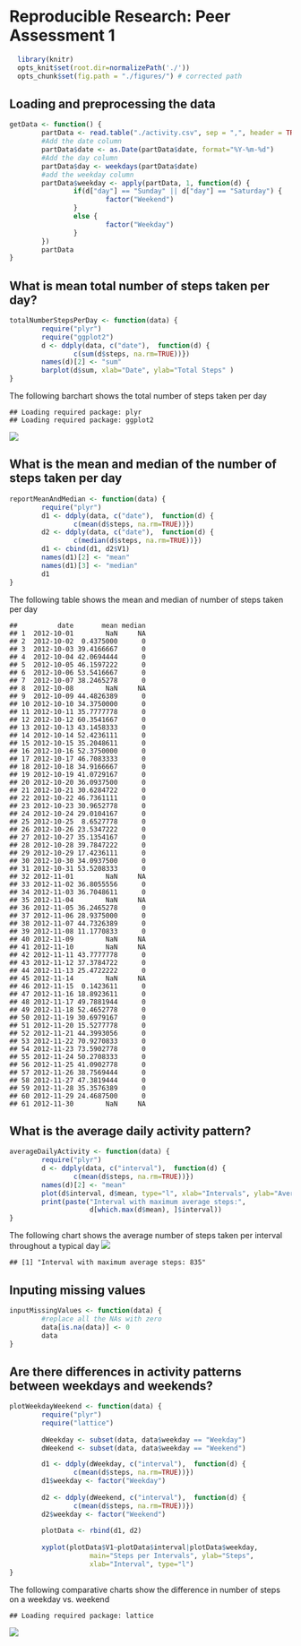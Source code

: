 # Reproducible Research: Peer Assessment 1

```r
  library(knitr)
  opts_knit$set(root.dir=normalizePath('./'))
  opts_chunk$set(fig.path = "./figures/") # corrected path
```

## Loading and preprocessing the data

```r
getData <- function() {
        partData <- read.table("./activity.csv", sep = ",", header = TRUE)
        #Add the date column
        partData$date <- as.Date(partData$date, format="%Y-%m-%d")
        #Add the day column
        partData$day <- weekdays(partData$date)
        #add the weekday column
        partData$weekday <- apply(partData, 1, function(d) {   
                if(d["day"] == "Sunday" || d["day"] == "Saturday") {
                        factor("Weekend")
                }
                else {
                        factor("Weekday")  
                }
        })
        partData
}
```

## What is mean total number of steps taken per day?

```r
totalNumberStepsPerDay <- function(data) {
        require("plyr")
        require("ggplot2")
        d <- ddply(data, c("date"),  function(d) {
                c(sum(d$steps, na.rm=TRUE))})
        names(d)[2] <- "sum"
        barplot(d$sum, xlab="Date", ylab="Total Steps" )
}
```

The following barchart shows the total number of steps taken per day

```
## Loading required package: plyr
## Loading required package: ggplot2
```

![](./figures/unnamed-chunk-3-1.png) 

## What is the mean and median of the number of steps taken per day

```r
reportMeanAndMedian <- function(data) {
        require("plyr")
        d1 <- ddply(data, c("date"),  function(d) {
                c(mean(d$steps, na.rm=TRUE))})
        d2 <- ddply(data, c("date"),  function(d) {
                c(median(d$steps, na.rm=TRUE))})
        d1 <- cbind(d1, d2$V1)
        names(d1)[2] <- "mean"
        names(d1)[3] <- "median"
        d1
}
```

The following table shows the mean and median of number of steps taken per day

```
##          date       mean median
## 1  2012-10-01        NaN     NA
## 2  2012-10-02  0.4375000      0
## 3  2012-10-03 39.4166667      0
## 4  2012-10-04 42.0694444      0
## 5  2012-10-05 46.1597222      0
## 6  2012-10-06 53.5416667      0
## 7  2012-10-07 38.2465278      0
## 8  2012-10-08        NaN     NA
## 9  2012-10-09 44.4826389      0
## 10 2012-10-10 34.3750000      0
## 11 2012-10-11 35.7777778      0
## 12 2012-10-12 60.3541667      0
## 13 2012-10-13 43.1458333      0
## 14 2012-10-14 52.4236111      0
## 15 2012-10-15 35.2048611      0
## 16 2012-10-16 52.3750000      0
## 17 2012-10-17 46.7083333      0
## 18 2012-10-18 34.9166667      0
## 19 2012-10-19 41.0729167      0
## 20 2012-10-20 36.0937500      0
## 21 2012-10-21 30.6284722      0
## 22 2012-10-22 46.7361111      0
## 23 2012-10-23 30.9652778      0
## 24 2012-10-24 29.0104167      0
## 25 2012-10-25  8.6527778      0
## 26 2012-10-26 23.5347222      0
## 27 2012-10-27 35.1354167      0
## 28 2012-10-28 39.7847222      0
## 29 2012-10-29 17.4236111      0
## 30 2012-10-30 34.0937500      0
## 31 2012-10-31 53.5208333      0
## 32 2012-11-01        NaN     NA
## 33 2012-11-02 36.8055556      0
## 34 2012-11-03 36.7048611      0
## 35 2012-11-04        NaN     NA
## 36 2012-11-05 36.2465278      0
## 37 2012-11-06 28.9375000      0
## 38 2012-11-07 44.7326389      0
## 39 2012-11-08 11.1770833      0
## 40 2012-11-09        NaN     NA
## 41 2012-11-10        NaN     NA
## 42 2012-11-11 43.7777778      0
## 43 2012-11-12 37.3784722      0
## 44 2012-11-13 25.4722222      0
## 45 2012-11-14        NaN     NA
## 46 2012-11-15  0.1423611      0
## 47 2012-11-16 18.8923611      0
## 48 2012-11-17 49.7881944      0
## 49 2012-11-18 52.4652778      0
## 50 2012-11-19 30.6979167      0
## 51 2012-11-20 15.5277778      0
## 52 2012-11-21 44.3993056      0
## 53 2012-11-22 70.9270833      0
## 54 2012-11-23 73.5902778      0
## 55 2012-11-24 50.2708333      0
## 56 2012-11-25 41.0902778      0
## 57 2012-11-26 38.7569444      0
## 58 2012-11-27 47.3819444      0
## 59 2012-11-28 35.3576389      0
## 60 2012-11-29 24.4687500      0
## 61 2012-11-30        NaN     NA
```

## What is the average daily activity pattern?

```r
averageDailyActivity <- function(data) {
        require("plyr")
        d <- ddply(data, c("interval"),  function(d) {
                c(mean(d$steps, na.rm=TRUE))})
        names(d)[2] <- "mean"
        plot(d$interval, d$mean, type="l", xlab="Intervals", ylab="Average Steps")
        print(paste("Interval with maximum average steps:",
                    d[which.max(d$mean), ]$interval))
}
```

The following chart shows the average number of steps taken per interval throughout a typical day
![](./figures/unnamed-chunk-7-1.png) 

```
## [1] "Interval with maximum average steps: 835"
```

## Inputing missing values

```r
inputMissingValues <- function(data) {
        #replace all the NAs with zero
        data[is.na(data)] <- 0
        data
}
```

## Are there differences in activity patterns between weekdays and weekends?

```r
plotWeekdayWeekend <- function(data) {
        require("plyr")
        require("lattice")
        
        dWeekday <- subset(data, data$weekday == "Weekday")
        dWeekend <- subset(data, data$weekday == "Weekend")

        d1 <- ddply(dWeekday, c("interval"),  function(d) {
                c(mean(d$steps, na.rm=TRUE))})
        d1$weekday <- factor("Weekday")
        
        d2 <- ddply(dWeekend, c("interval"),  function(d) {
                c(mean(d$steps, na.rm=TRUE))})
        d2$weekday <- factor("Weekend")
        
        plotData <- rbind(d1, d2)
        
        xyplot(plotData$V1~plotData$interval|plotData$weekday, 
                    main="Steps per Intervals", ylab="Steps",
                    xlab="Interval", type="l")
}
```

The following comparative charts show the difference in number of steps on a weekday vs. weekend

```
## Loading required package: lattice
```

![](./figures/unnamed-chunk-10-1.png) 
